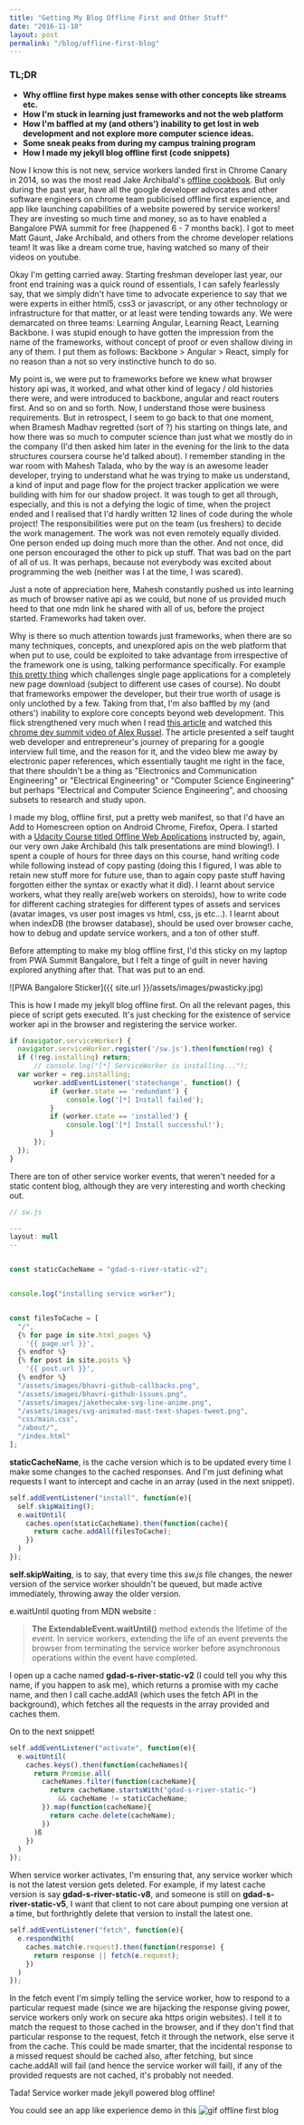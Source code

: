 ```yaml
---
title: "Getting My Blog Offline First and Other Stuff"
date: "2016-11-18"
layout: post
permalink: "/blog/offline-first-blog"
---
```


### **TL;DR**

- **Why offline first hype makes sense with other concepts like streams etc.**
- **How I'm stuck in learning just frameworks and not the web platform**
- **How I'm baffled at my (and others') inability to get lost in web development and not explore more computer science ideas.**
- **Some sneak peaks from during my campus training program**
- **How I made my jekyll blog offline first (code snippets)**

Now I know this is not new, service workers landed first in Chrome Canary in 2014, so was the most read Jake Archibald's [offline cookbook](https://jakearchibald.com/2014/offline-cookbook/). But only during the past year, have all the google developer advocates and other software engineers on chrome team publicised offline first experience, and app like launching capabilities of a website powered by service workers! They are investing so much time and money, so as to have enabled a Bangalore PWA summit for free (happened 6 - 7 months back). I got to meet Matt Gaunt, Jake Archibald, and others from the chrome developer relations team! It was like a dream come true, having watched so many of their videos on youtube.

Okay I'm getting carried away. Starting freshman developer last year, our front end training was a quick round of essentials, I can safely fearlessly say, that we simply didn't have time to advocate experience to say that we were experts in either html5, css3 or javascript, or any other technology or infrastructure for that matter, or at least were tending towards any. We were demarcated on three teams: Learning Angular, Learning React, Learning Backbone. I was stupid enough to have gotten the impression from the name of the frameworks, without concept of proof or even shallow diving in any of them. I put them as follows: Backbone > Angular > React, simply for no reason than a not so very instinctive hunch to do so.

My point is, we were put to frameworks before we knew what browser history api was, it worked, and what other kind of legacy / old histories there were, and were introduced to backbone, angular and react routers first. And so on and so forth. Now, I understand those were business requirements. But in retrospect, I seem to go back to that one moment, when Bramesh Madhav regretted (sort of ?) his starting on things late, and how there was so much to computer science than just what we mostly do in the company (I'd then asked him later in the evening for the link to the data structures coursera course he'd talked about). I remember standing in the war room with Mahesh Talada, who by the way is an awesome leader developer, trying to understand what he was trying to make us understand, a kind of input and page flow for the project tracker application we were building with him for our shadow project. It was tough to get all through, especially, and this is not a defying the logic of time, when the project ended and I realised that I'd hardly written 12 lines of code during the whole project! The responsibilities were put on the team (us freshers) to decide the work management. The work was not even remotely equally divided. One person ended up doing much more than the other. And not once, did one person encouraged the other to pick up stuff. That was bad on the part of all of us. It was perhaps, because not everybody was excited about programming the web (neither was I at the time, I was scared).

Just a note of appreciation here, Mahesh constantly pushed us into learning as much of browser native api as we could, but none of us provided much heed to that one mdn link he shared with all of us, before the project started. Frameworks had taken over.

Why is there so much attention towards just frameworks, when there are so many techniques, concepts, and unexplored apis on the web platform that when put to use, could be exploited to take advantage from irrespective of the framework one is using, talking performance specifically. For example [this pretty thing](https://jakearchibald.com/2016/fun-hacks-faster-content/) which challenges single page applications for a completely new page download (subject to different use cases of course). No doubt that frameworks empower the developer, but their true worth of usage is only unclothed by a few. Taking from that, I'm also baffled by my (and others') inability to explore core concepts beyond web development. This flick strengthened very much when I read [this article](https://medium.freecodecamp.com/why-i-studied-full-time-for-8-months-for-a-google-interview-cc662ce9bb13#.1qygey3j1) and watched this [chrome dev summit video of Alex Russel](https://www.youtube.com/watch?v=4bZvq3nodf4). The article presented a self taught web developer and entrepreneur's journey of preparing for a google interview full time, and the reason for it, and the video blew me away by electronic paper references, which essentially taught me right in the face, that there shouldn't be a thing as "Electronics and Communication Engineering" or "Electrical Engineering" or "Computer Science Engineering" but perhaps "Electrical and Computer Science Engineering", and choosing subsets to research and study upon.

I made my blog, offline first, put a pretty web manifest, so that I'd have an Add to Homescreen option on Android Chrome, Firefox, Opera. I started with a [Udacity Course titled Offline Web Applications​](https://www.udacity.com/course/offline-web-applications--ud899) instructed by, again, our very own Jake Archibald (his talk presentations are mind blowing!). I spent a couple of hours for three days on this course, hand writing code while following instead of copy pasting (doing this I figured, I was able to retain new stuff more for future use, than to again copy paste stuff having forgotten either the syntax or exactly what it did). I learnt about service workers, what they really are(web workers on steroids), how to write code for different caching strategies for different types of assets and services (avatar images, vs user post images vs html, css, js etc...). I learnt about when indexDB (the browser database), should be used over browser cache, how to debug and update service workers, and a ton of other stuff.

Before attempting to make my blog offline first, I'd this sticky on my laptop from PWA Summit Bangalore, but I felt a tinge of guilt in never having explored anything after that. That was put to an end.

![PWA Bangalore Sticker]({{ site.url }}/assets/images/pwasticky.jpg)

This is how I made my jekyll blog offline first. On all the relevant pages, this piece of script gets executed. It's just checking for the existence of service worker api in the browser and registering the service worker.

```javascript
if (navigator.serviceWorker) {
  navigator.serviceWorker.register('/sw.js').then(function(reg) {
  if (!reg.installing) return;
      // console.log("[*] ServiceWorker is installing...");
  var worker = reg.installing;
      worker.addEventListener('statechange', function() {
          if (worker.state == 'redundant') {
              console.log('[*] Install failed');
          }
          if (worker.state == 'installed') {
              console.log('[*] Install successful!');
          }
      });
  });
}
```

There are ton of other service worker events, that weren't needed for a static content blog, although they are very interesting and worth checking out.


```javascript
// sw.js 

---
layout: null
--


const staticCacheName = "gdad-s-river-static-v2";


console.log("installing service worker");


const filesToCache = [
  "/",
  {% for page in site.html_pages %}
    '{{ page.url }}',
  {% endfor %}
  {% for post in site.posts %}
    '{{ post.url }}',
  {% endfor %}
  "/assets/images/bhavri-github-callbacks.png",
  "/assets/images/bhavri-github-issues.png",
  "/assets/images/jakethecake-svg-line-anime.png",
  "/assets/images/svg-animated-mast-text-shapes-tweet.png",
  "css/main.css",
  "/about/",
  "/index.html"
];
```

**staticCacheName**, is the cache version which is to be updated every time I make some changes to the cached responses. And I'm just defining what requests I want to intercept and cache in an array (used in the next snippet).

```javascript
self.addEventListener("install", function(e){
  self.skipWaiting();
  e.waitUntil(
    caches.open(staticCacheName).then(function(cache){
      return cache.addAll(filesToCache);
    })
  )
});
```

**self.skipWaiting**, is to say, that every time this *sw.js* file changes, the newer version of the service worker shouldn't be queued, but made active immediately, throwing away the older version.

e.waitUntil quoting from MDN website :

> **The ExtendableEvent.waitUntil()** method extends the lifetime of the event. In service workers, extending the life of an event prevents the browser from terminating the service worker before asynchronous operations within the event have completed.


I open up a cache named **gdad-s-river-static-v2** (I could tell you why this name, if you happen to ask me), which returns a promise with my cache name, and then I call cache.addAll (which uses the fetch API in the background), which fetches all the requests in the array provided and caches them.

On to the next snippet!

```javascript
self.addEventListener("activate", function(e){
  e.waitUntil(
    caches.keys().then(function(cacheNames){
      return Promise.all(
        cacheNames.filter(function(cacheName){
          return cacheName.startsWith("gdad-s-river-static-")
            && cacheName != staticCacheName;
        }).map(function(cacheName){
          return cache.delete(cacheName);
        })
      )ß
    })
  )
});
```

When service worker activates, I'm ensuring that, any service worker which is not the latest version gets deleted. For example, if my latest cache version is say **gdad-s-river-static-v8**, and someone is still on **gdad-s-river-static-v5**, I want that client to not care about pumping one version at a time, but forthrightly delete that version to install the latest one.

```javascript
self.addEventListener("fetch", function(e){
  e.respondWith(
    caches.match(e.request).then(function(response) {
      return response || fetch(e.request);
    })
  )
});
```

In the fetch event I'm simply telling the service worker, how to respond to a particular request made (since we are hijacking the response giving power, service workers only work on secure aka https origin websites). I tell it to match the request to those cached in the browser, and if they don't find that particular response to the request, fetch it through the network, else serve it from the cache. This could be made smarter, that the incidental response to a missed request should be cached also, after fetching, but since cache.addAll will fail (and hence the service worker will fail), if any of the provided requests are not cached, it's probably not needed.

Tada! Service worker made jekyll powered blog offline!

You could see an app like experience demo in this ![gif offline first blog](https://media.giphy.com/media/l4JyWeu74yyEFJDUI/source.gif)